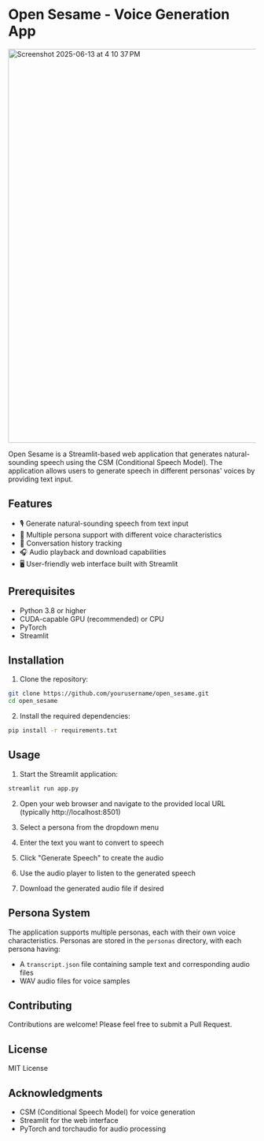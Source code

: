# Open Sesame - Voice Generation App
<img width="800" alt="Screenshot 2025-06-13 at 4 10 37 PM" src="https://github.com/user-attachments/assets/b78b8b26-d2b8-4bd7-afe8-1b0414abc139" />

Open Sesame is a Streamlit-based web application that generates natural-sounding speech using the CSM (Conditional Speech Model). The application allows users to generate speech in different personas' voices by providing text input.

## Features

- 🎙️ Generate natural-sounding speech from text input
- 👤 Multiple persona support with different voice characteristics
- 💬 Conversation history tracking
- 🎧 Audio playback and download capabilities
- 🖥️ User-friendly web interface built with Streamlit

## Prerequisites

- Python 3.8 or higher
- CUDA-capable GPU (recommended) or CPU
- PyTorch
- Streamlit

## Installation

1. Clone the repository:
```bash
git clone https://github.com/yourusername/open_sesame.git
cd open_sesame
```

2. Install the required dependencies:
```bash
pip install -r requirements.txt
```

## Usage

1. Start the Streamlit application:
```bash
streamlit run app.py
```

2. Open your web browser and navigate to the provided local URL (typically http://localhost:8501)

3. Select a persona from the dropdown menu
4. Enter the text you want to convert to speech
5. Click "Generate Speech" to create the audio
6. Use the audio player to listen to the generated speech
7. Download the generated audio file if desired

## Persona System

The application supports multiple personas, each with their own voice characteristics. Personas are stored in the `personas` directory, with each persona having:
- A `transcript.json` file containing sample text and corresponding audio files
- WAV audio files for voice samples

## Contributing

Contributions are welcome! Please feel free to submit a Pull Request.

## License

MIT License

## Acknowledgments

- CSM (Conditional Speech Model) for voice generation
- Streamlit for the web interface
- PyTorch and torchaudio for audio processing
